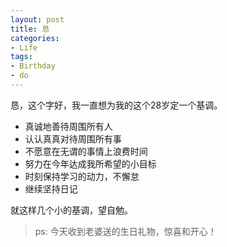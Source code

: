 ```yaml
---
layout: post
title: 恳
categories:
- Life
tags:
- Birthday
- do
---
```


恳，这个字好，我一直想为我的这个28岁定一个基调。

- 真诚地善待周围所有人
- 认认真真对待周围所有事
- 不愿意在无谓的事情上浪费时间
- 努力在今年达成我所希望的小目标
- 时刻保持学习的动力，不懈怠
- 继续坚持日记

就这样几个小的基调，望自勉。

> ps: 今天收到老婆送的生日礼物，惊喜和开心！